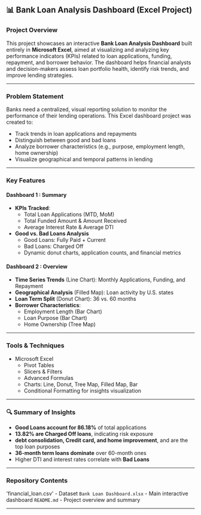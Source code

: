## 📊 Bank Loan Analysis Dashboard (Excel Project)

###  Project Overview

This project showcases an interactive **Bank Loan Analysis Dashboard** built entirely in **Microsoft Excel**, aimed at visualizing and analyzing key performance indicators (KPIs) related to loan applications, funding, repayment, and borrower behavior. The dashboard helps financial analysts and decision-makers assess loan portfolio health, identify risk trends, and improve lending strategies.

---

###  Problem Statement

Banks need a centralized, visual reporting solution to monitor the performance of their lending operations. This Excel dashboard project was created to:

- Track trends in loan applications and repayments
- Distinguish between good and bad loans
- Analyze borrower characteristics (e.g., purpose, employment length, home ownership)
- Visualize geographical and temporal patterns in lending

---

###  Key Features

####  Dashboard 1 : Summary
- **KPIs Tracked**:
  - Total Loan Applications (MTD, MoM)
  - Total Funded Amount & Amount Received
  - Average Interest Rate & Average DTI
- **Good vs. Bad Loans Analysis**
  - Good Loans: Fully Paid + Current
  - Bad Loans: Charged Off
  - Dynamic donut charts, application counts, and financial metrics

####  Dashboard 2 : Overview
- **Time Series Trends** (Line Chart): Monthly Applications, Funding, and Repayment
- **Geographical Analysis** (Filled Map): Loan activity by U.S. states
- **Loan Term Split** (Donut Chart): 36 vs. 60 months
- **Borrower Characteristics**:
  - Employment Length (Bar Chart)
  - Loan Purpose (Bar Chart)
  - Home Ownership (Tree Map)

---

### Tools & Techniques

- Microsoft Excel
  - Pivot Tables
  - Slicers & Filters
  - Advanced Formulas 
  - Charts: Line, Donut, Tree Map, Filled Map, Bar
  - Conditional Formatting for insights visualization

---

### 🔍 Summary of Insights

-  **Good Loans account for 86.18%** of total applications
-  **13.82% are Charged Off loans**, indicating risk exposure
-  **debt consolidation, Credit card, and home improvement**, and  are the top loan purposes
- **36-month term loans dominate** over 60-month ones
- Higher DTI and interest rates correlate with **Bad Loans**

---

### Repository Contents

'financial_loan.csv' - Dataset
`Bank Loan Dashboard.xlsx` - Main interactive dashboard 
`README.md` - Project overview and summary 

---
